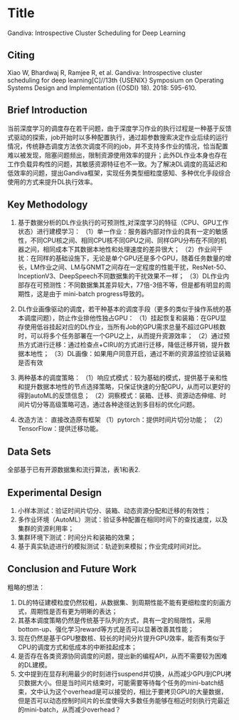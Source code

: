 # Title

Gandiva: Introspective Cluster Scheduling for Deep Learning

## Citing

Xiao W, Bhardwaj R, Ramjee R, et al. Gandiva: Introspective cluster scheduling for deep learning[C]//13th {USENIX} Symposium on Operating Systems Design and Implementation ({OSDI} 18). 2018: 595-610.

## Brief Introduction

当前深度学习的调度存在若干问题，由于深度学习作业的执行过程是一种基于反馈式驱动的探索，job开始时以多种配置执行，通过超参数搜索决定作业后续的运行情况，传统静态调度方法依次调度不同的job，并不支持多作业的情况，恰当配置难以被发现，阻塞问题频出，限制资源使用效率的提升；此外DL作业本身也存在工作负载异构性的问题，其敏感资源特征也不一致。为了解决DL调度的高延迟和低效率的问题，提出Gandiva框架，实现任务类型细粒度感知、多种优化手段综合使用的方式来提升DL执行效率。

## Key Methodology

1. 基于数据分析的DL作业执行的可预测性,对深度学习的特征（CPU、GPU工作状态）进行建模学习：
（1）单一作业：服务器内部对作业的具有一定的敏感性，不同CPU核之间、相同CPU核不同GPU之间、同样GPU分布在不同的机器之间，相同成本下其数据本地性和处理速度的差异很大；
（2）作业间干扰：在同样的基础设施下，无论是单个GPU还是多个GPU，随着任务数量的增长，LM作业之间、LM与GNMT之间存在一定程度的性能干扰，ResNet-50、 InceptionV3、DeepSpeech不同数据集的干扰效果不一样；
（3）DL作业内部存在可预测性：不同数据集其差异较大，77倍-3倍不等，但是都有明显的周期性，这是由于 mini-batch progress导致的。

2. DL作业画像驱动的调度，若干种基本的调度手段（更多的类似于操作系统的基本调度问题），防止作业排他性独占GPU：
（1）挂起恢复和装箱：在GPU显存使用低谷挂起对应的DL作业，当所有Job的GPU需求总量不超过GPU核数时，可以将多个任务部署在一个GPU之上，从而提升资源效率；
（2）通过预热方式进行迁移：通过检查点+CIRU的方式进行迁移，降低迁移开销，提升数据本地性；
（3）DL画像：如果用户同意开启，通过不断的资源监控验证装箱是否有效

3. 两种基本的调度策略：
（1）响应式模式：较为基础的模式，提供基于亲和性和提升数据本地性的节点选择策略，只保证快速的分配GPU，从而可以更好的得到autoML的反馈信息；
（2）洞察模式：装箱、迁移、资源动态伸缩、时间片切分等高级策略可选，通过各种途径达到多目标的优化问题。

4. 改造方法：
直接改造原有框架
（1）pytorch：提供时间片切分功能；
（2）TensorFlow：提供迁移功能。

## Data Sets

全部基于已有开源数据集和流行算法，表1和表2.

## Experimental Design

1. 小样本测试：验证时间片切分、装箱、动态资源分配和迁移的有效性；
2. 多作业环境（AutoML）测试：验证多种配置在相同时间下的查找速度，以及集群的资源利用率；
3. 集群环境下测试：时间分片和装箱的效果；
4. 基于真实轨迹进行的模拟测试：轨迹到来模拟；作业完成时间对比。

## Conclusion and Future Work

粗略的想法：
1. DL的特征建模粒度仍然较粗，从数据集、到周期性能不能有更细粒度的刻画方式，周期性是否有更为明晰的表达；
2. 其基本调度策略仍然是传统基于队列的方式，具有一定的局限性，采用bottom-up、强化学习reward等方式是否可以显著改善其性能；
3. 现在仍然是基于GPU整数核、较长的时间分片提升GPU效率，能否有类似于CPU的调度方式和低成本的中断挂起成本；
4. 是否存在各类资源协同调度的问题，提出新的编程API，从而不需要较为困难的DL建模。 
5. 文中提到在显存利用最少的时刻进行suspend并切换，从而减少GPU到CPU拷贝数据大小。但是当时间片结束时，可能需要等待每个任务的mini-batch结束，文中认为这个overhead是可以接受的，相比于要拷贝GPU的大量数据，但是否可以动态控制时间片的长度使得大多数任务能够在相近时刻执行完最近的mini-batch，从而减少overhead？